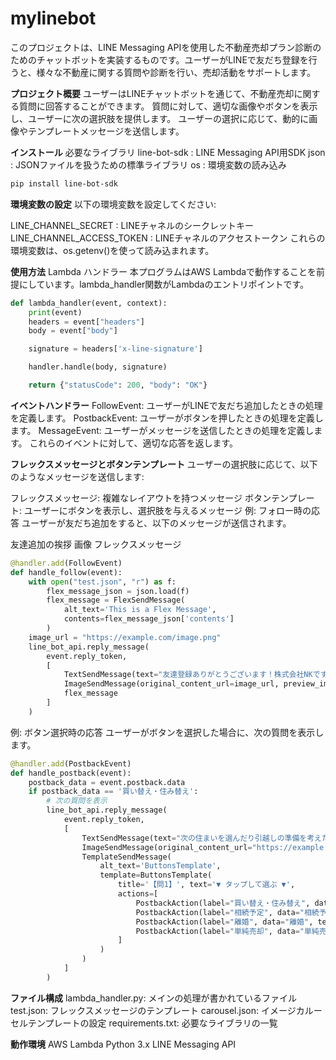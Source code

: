 # mylinebot
このプロジェクトは、LINE Messaging APIを使用した不動産売却プラン診断のためのチャットボットを実装するものです。ユーザーがLINEで友だち登録を行うと、様々な不動産に関する質問や診断を行い、売却活動をサポートします。

**プロジェクト概要**
ユーザーはLINEチャットボットを通じて、不動産売却に関する質問に回答することができます。
質問に対して、適切な画像やボタンを表示し、ユーザーに次の選択肢を提供します。
ユーザーの選択に応じて、動的に画像やテンプレートメッセージを送信します。

**インストール**
必要なライブラリ
line-bot-sdk : LINE Messaging API用SDK
json : JSONファイルを扱うための標準ライブラリ
os : 環境変数の読み込み

```bash
pip install line-bot-sdk
```

**環境変数の設定**
以下の環境変数を設定してください:

LINE_CHANNEL_SECRET : LINEチャネルのシークレットキー
LINE_CHANNEL_ACCESS_TOKEN : LINEチャネルのアクセストークン
これらの環境変数は、os.getenv()を使って読み込まれます。

**使用方法**
Lambda ハンドラー
本プログラムはAWS Lambdaで動作することを前提にしています。lambda_handler関数がLambdaのエントリポイントです。

```python
def lambda_handler(event, context):
    print(event)
    headers = event["headers"]
    body = event["body"]

    signature = headers['x-line-signature']

    handler.handle(body, signature)

    return {"statusCode": 200, "body": "OK"}
```

**イベントハンドラー**
FollowEvent: ユーザーがLINEで友だち追加したときの処理を定義します。
PostbackEvent: ユーザーがボタンを押したときの処理を定義します。
MessageEvent: ユーザーがメッセージを送信したときの処理を定義します。
これらのイベントに対して、適切な応答を返します。

**フレックスメッセージとボタンテンプレート**
ユーザーの選択肢に応じて、以下のようなメッセージを送信します:

フレックスメッセージ: 複雑なレイアウトを持つメッセージ
ボタンテンプレート: ユーザーにボタンを表示し、選択肢を与えるメッセージ
例: フォロー時の応答
ユーザーが友だち追加をすると、以下のメッセージが送信されます。

友達追加の挨拶
画像
フレックスメッセージ

```python
@handler.add(FollowEvent)
def handle_follow(event):
    with open("test.json", "r") as f:
        flex_message_json = json.load(f)
        flex_message = FlexSendMessage(
            alt_text='This is a Flex Message',
            contents=flex_message_json['contents']
        )
    image_url = "https://example.com/image.png"
    line_bot_api.reply_message(
        event.reply_token,
        [
            TextSendMessage(text="友達登録ありがとうございます！株式会社NKです！"),
            ImageSendMessage(original_content_url=image_url, preview_image_url=image_url),
            flex_message
        ]
    )
```

例: ボタン選択時の応答
ユーザーがボタンを選択した場合に、次の質問を表示します。

```python
@handler.add(PostbackEvent)
def handle_postback(event):
    postback_data = event.postback.data
    if postback_data == '買い替え・住み替え':
        # 次の質問を表示
        line_bot_api.reply_message(
            event.reply_token,
            [
                TextSendMessage(text="次の住まいを選んだり引越しの準備を考えたり、とっても大事な時期ですね"),
                ImageSendMessage(original_content_url="https://example.com/image.png", preview_image_url="https://example.com/image.png"),
                TemplateSendMessage(
                    alt_text='ButtonsTemplate',
                    template=ButtonsTemplate(
                        title='【問1】', text='▼ タップして選ぶ ▼',
                        actions=[
                            PostbackAction(label="買い替え・住み替え", data="買い替え・住み替え", text="買い替え・住み替え"),
                            PostbackAction(label="相続予定", data="相続予定", text="相続予定"),
                            PostbackAction(label="離婚", data="離婚", text="離婚"),
                            PostbackAction(label="単純売却", data="単純売却", text="単純売却")
                        ]
                    )
                )
            ]
        )
```

**ファイル構成**
lambda_handler.py: メインの処理が書かれているファイル
test.json: フレックスメッセージのテンプレート
carousel.json: イメージカルーセルテンプレートの設定
requirements.txt: 必要なライブラリの一覧

**動作環境**
AWS Lambda
Python 3.x
LINE Messaging API

